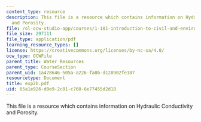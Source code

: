 ```yaml
---
content_type: resource
description: This file is a resource which contains information on Hydraulic Conductivity
  and Porosity.
file: /ol-ocw-studio-app/courses/1-101-introduction-to-civil-and-environmental-engineering-design-i-fall-2006/65a1e926d0e92c81c7606e77455d2d18_exp2b.pdf
file_size: 297111
file_type: application/pdf
learning_resource_types: []
license: https://creativecommons.org/licenses/by-nc-sa/4.0/
ocw_type: OCWFile
parent_title: Water Resources
parent_type: CourseSection
parent_uid: 1a478646-505a-a226-fa0b-d128902fe187
resourcetype: Document
title: exp2b.pdf
uid: 65a1e926-d0e9-2c81-c760-6e77455d2d18
---
```

This file is a resource which contains information on Hydraulic Conductivity and Porosity.